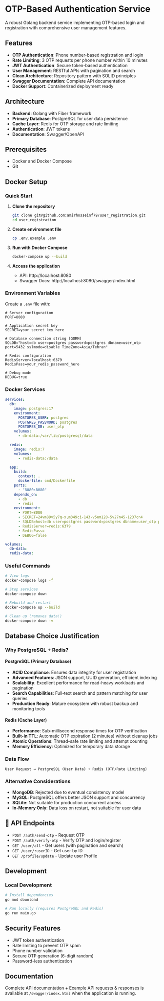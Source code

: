# OTP-Based Authentication Service

A robust Golang backend service implementing OTP-based login and registration with comprehensive user management features.

## Features

- **OTP Authentication**: Phone number-based registration and login
- **Rate Limiting**: 3 OTP requests per phone number within 10 minutes
- **JWT Authentication**: Secure token-based authentication
- **User Management**: RESTful APIs with pagination and search
- **Clean Architecture**: Repository pattern with SOLID principles
- **Swagger Documentation**: Complete API documentation
- **Docker Support**: Containerized deployment ready

## Architecture

- **Backend**: Golang with Fiber framework
- **Primary Database**: PostgreSQL for user data persistence
- **Cache Layer**: Redis for OTP storage and rate limiting
- **Authentication**: JWT tokens
- **Documentation**: Swagger/OpenAPI

## Prerequisites

- Docker and Docker Compose
- Git

## Docker Setup

### Quick Start

1. **Clone the repository**
   ```bash
   git clone git@github.com:amirhosseinf79/user_registration.git
   cd user_registration
   ```

2. **Create environment file**
   ```bash
   cp .env.example .env
   ```

3. **Run with Docker Compose**
   ```bash
   docker-compose up --build
   ```

4. **Access the application**
   - API: http://localhost:8080
   - Swagger Docs: http://localhost:8080/swagger/index.html

### Environment Variables

Create a `.env` file with:

```env
# Server configuration
PORT=8080

# Application secret key
SECRET=your_secret_key_here

# Database connection string (GORM)
SQLDB="host=db user=postgres password=postgres dbname=user_otp port=5432 sslmode=disable TimeZone=Asia/Tehran"

# Redis configuration
RedisServer=localhost:6379
RedisPass=your_redis_password_here

# Debug mode
DEBUG=true
```

### Docker Services

```yaml
services:
  db:
    image: postgres:17
    environment:
      POSTGRES_USER: postgres
      POSTGRES_PASSWORD: postgres
      POSTGRES_DB: user_otp
    volumes:
      - db-data:/var/lib/postgresql/data

  redis:
    image: redis:7
    volumes:
      - redis-data:/data

  app:
    build:
      context: .
      dockerfile: cmd/Dockerfile
    ports:
      - "8080:8080"
    depends_on:
      - db
      - redis
    environment:
      - PORT=8080
      - SECRET=24vm89v5y7q-x,m349ci-143-v5um120-5v27n45-1237cn4
      - SQLDB=host=db user=postgres password=postgres dbname=user_otp port=5432 sslmode=disable TimeZone=Asia/Tehran
      - RedisServer=redis:6379
      - RedisPass=
      - DEBUG=false

volumes:
  db-data:
  redis-data:
```

### Useful Commands

```bash
# View logs
docker-compose logs -f

# Stop services
docker-compose down

# Rebuild and restart
docker-compose up --build

# Clean up (removes data!)
docker-compose down -v
```

## Database Choice Justification

### Why PostgreSQL + Redis?

#### PostgreSQL (Primary Database)
- **ACID Compliance**: Ensures data integrity for user registration
- **Advanced Features**: JSON support, UUID generation, efficient indexing
- **Scalability**: Excellent performance for read-heavy workloads and pagination
- **Search Capabilities**: Full-text search and pattern matching for user queries
- **Production Ready**: Mature ecosystem with robust backup and monitoring tools

#### Redis (Cache Layer)
- **Performance**: Sub-millisecond response times for OTP verification
- **Built-in TTL**: Automatic OTP expiration (2 minutes) without cleanup jobs
- **Atomic Operations**: Thread-safe rate limiting and attempt counting
- **Memory Efficiency**: Optimized for temporary data storage

### Data Flow
```
User Request → PostgreSQL (User Data) + Redis (OTP/Rate Limiting)
```

### Alternative Considerations
- **MongoDB**: Rejected due to eventual consistency model
- **MySQL**: PostgreSQL offers better JSON support and concurrency
- **SQLite**: Not suitable for production concurrent access
- **In-Memory Only**: Data loss on restart, not suitable for user data

## 🔧 API Endpoints

- `POST /auth/send-otp` - Request OTP
- `POST /auth/verify-otp` - Verify OTP and login/register
- `GET /user/all` - Get users (with pagination and search)
- `GET /user/:userID` - Get user by ID
- `GET /profile/update` - Update user Profile

## Development

### Local Development
```bash
# Install dependencies
go mod download

# Run locally (requires PostgreSQL and Redis)
go run main.go
```

## Security Features

- JWT token authentication
- Rate limiting to prevent OTP spam
- Phone number validation
- Secure OTP generation (6-digit random)
- Password-less authentication

## Documentation

Complete API documentation + Example API requests & responses is available at `/swagger/index.html` when the application is running.
